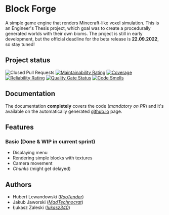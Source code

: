 # Block Forge
A simple game engine that renders Minecraft-like voxel simulation.
This is an Engineer's Thesis project, which goal was to create a procedurally generated worlds with their own bioms. The project is still in early development, but the official deadline for the beta release is **22.09.2022**, so stay tuned!

## Project status
![Closed Pull Requests](https://img.shields.io/github/issues-pr-closed-raw/Lunicen/Block-Forge)
[![Maintainability Rating](https://sonarcloud.io/api/project_badges/measure?project=Lunicen_Block-Forge&metric=sqale_rating)](https://sonarcloud.io/summary/new_code?id=Lunicen_Block-Forge)
[![Coverage](https://sonarcloud.io/api/project_badges/measure?project=Lunicen_Block-Forge&metric=coverage)](https://sonarcloud.io/summary/new_code?id=Lunicen_Block-Forge)
[![Reliability Rating](https://sonarcloud.io/api/project_badges/measure?project=Lunicen_Block-Forge&metric=reliability_rating)](https://sonarcloud.io/summary/new_code?id=Lunicen_Block-Forge)
[![Quality Gate Status](https://sonarcloud.io/api/project_badges/measure?project=Lunicen_Block-Forge&metric=alert_status)](https://sonarcloud.io/summary/new_code?id=Lunicen_Block-Forge)
[![Code Smells](https://sonarcloud.io/api/project_badges/measure?project=Lunicen_Block-Forge&metric=code_smells)](https://sonarcloud.io/summary/new_code?id=Lunicen_Block-Forge)

## Documentation
The documentation **completely** covers the code (_mandatory on PR_) and it's available on the automatically generated [github.io](https://lunicen.github.io/Block-Forge) page.

## Features
### Basic (Done & WIP in current sprint)
- Displaying menu
- Rendering simple blocks with textures
- Camera movement
- _Chunks_ (might get delayed)

## Authors
- Hubert Lewandowski (_[RooTender](https://github.com/RooTender)_)
- Jakub Jaworski (_[MadTechnocrat](https://github.com/MadTechnocrat)_)
- Łukasz Zaleski (_[lukasz340](https://github.com/lukasz340)_)
